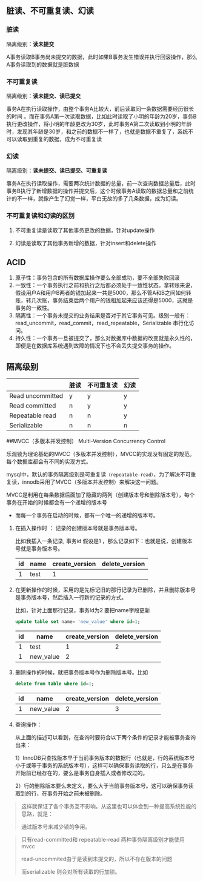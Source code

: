 ## 脏读、不可重复读、幻读

### 脏读

隔离级别：**读未提交**

A事务读取B事务尚未提交的数据，此时如果B事务发生错误并执行回滚操作，那么A事务读取到的数据就是脏数据

### 不可重复读

隔离级别：**读未提交、读已提交**

事务A在执行读取操作，由整个事务A比较大，前后读取同一条数据需要经历很长的时间
。而在事务A第一次读取数据，比如此时读取了小明的年龄为20岁，事务B执行更改操作，将小明的年龄更改为30岁，此时事务A第二次读取到小明的年龄时，发现其年龄是30岁，和之前的数据不一样了，也就是数据不重复了，系统不可以读取到重复的数据，成为不可重复读

### 幻读

隔离级别：**读未提交、读已提交、可重复读**

事务A在执行读取操作，需要两次统计数据的总量，前一次查询数据总量后，此时事务B执行了新增数据的操作并提交后，这个时候事务A读取的数据总量和之前统计的不一样，就像产生了幻觉一样，平白无故的多了几条数据，成为幻读。

### 不可重复读和幻读的区别

1. 不可重复读是读取了其他事务更改的数据，针对update操作

2. 幻读是读取了其他事务新增的数据，针对insert和delete操作

## ACID

1. 原子性：事务包含的所有数据库操作要么全部成功，要不全部失败回滚
2. 一致性：一个事务执行之前和执行之后都必须处于一致性状态。拿转账来说，假设用户A和用户B两者的钱加起来一共是5000，那么不管A和B之间如何转账，转几次账，事务结束后两个用户的钱相加起来应该还得是5000，这就是事务的一致性。
3. 隔离性：一个事务未提交的业务结果是否对于其它事务可见。级别一般有：read_uncommit，read_commit，read_repeatable，Serializable 串行化访问。
4. 持久性：一个事务一旦被提交了，那么对数据库中数据的改变就是永久性的，即便是在数据库系统遇到故障的情况下也不会丢失提交事务的操作。

## 隔离级别

| |脏读|不可重复读|幻读|
|----|----|----|----|
|Read uncommitted|y|y|y|
|Read committed|n|y|y|
|Repeatable read|n|n|y|
|Serializable|n|n|n|

##MVCC（多版本并发控制）
Multi-Version Concurrency Control

乐观锁为理论基础的MVCC（多版本并发控制），MVCC的实现没有固定的规范。每个数据库都会有不同的实现方式。

mysql中，默认的事务隔离级别是可重复读`（repeatable-read）`，为了解决不可重复读，innodb采用了MVCC（多版本并发控制）来解决这一问题。

MVCC是利用在每条数据后面加了隐藏的两列（创建版本号和删除版本号），每个事务在开始的时候都会有一个递增的版本号

- 而每一个事务在启动的时候，都有一个唯一的递增的版本号。

1. 在插入操作时 ： 记录的创建版本号就是事务版本号。

    比如我插入一条记录, 事务id 假设是1 ，那么记录如下：也就是说，创建版本号就是事务版本号。
    
    |id|name|create_version|delete_version|
    |----|----|----|----|
    |1|test|1||	　　		 
2. 在更新操作的时候，采用的是先标记旧的那行记录为已删除，并且删除版本号是事务版本号，然后插入一行新的记录的方式。

    比如，针对上面那行记录，事务Id为2 要把name字段更新
    
    ```sql
    update table set name= 'new_value' where id=1;
    ```
    
    |id|name|create_version|delete_version|
    |----|----|----|----|
    |1|test|1|2|
    |1|new_value|2||

3. 删除操作的时候，就把事务版本号作为删除版本号。比如
    ```sql
    delete from table where id=1;
    ```
    |id|name|create_version|delete_version|
    |----|----|----|----|
    |1|new_value|2|3|

4. 查询操作：

    从上面的描述可以看到，在查询时要符合以下两个条件的记录才能被事务查询出来：
    
    1）InnoDB只查找版本早于当前事务版本的数据行（也就是，行的系统版本号小于或等于事务的系统版本号），这样可以确保事务读取的行，只么是在事务开始前已经存在的，要么是事务自身插入或者修改过的。
    
    2）行的删除版本要么未定义，要么大于当前事务版本号。这可以确保事务读取到的行，在事务开始之前未被删除。


> 这样就保证了各个事务互不影响。从这里也可以体会到一种提高系统性能的思路，就是：
> 
> 通过版本号来减少锁的争用。

> 只有read-committed和 repeatable-read 两种事务隔离级别才能使用mvcc
>
> read-uncommited由于是读到未提交的，所以不存在版本的问题
>
> 而serializable 则会对所有读取的行加锁。 

 